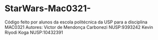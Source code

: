 # StarWars-Mac0321-
Código feito por alunos da escola politécnica da USP para a disciplina MAC0321
Autores:
Victor de Mendonça Carbonezi NUSP:9393242
Kevin Riyodi Koga NUSP:10432391
